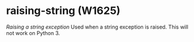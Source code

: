 # raising-string (W1625)

*Raising a string exception* Used when a string exception is raised.
This will not work on Python 3.
